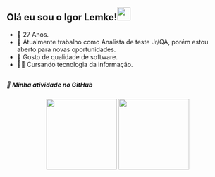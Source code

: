 ## Olá eu sou o Igor Lemke!<img src="https://raw.githubusercontent.com/kaueMarques/kaueMarques/master/hi.gif" width="30px">

- 🎂 27 Anos.
- 💼 Atualmente trabalho como Analista de teste Jr/QA, porém estou aberto para novas oportunidades.
- 💜 Gosto de qualidade de software.
- 👨‍🎓 Cursando tecnologia da informação.

##

<div>


##### 🤖 Minha atividade no GitHub
  <div style="display: inline_block;" align="center">
  <img height="160em" src="https://github-readme-stats.vercel.app/api?username=igorlemke&show_icons=true&theme=dark&include_all_commits=true&count_private=true&border_radius=22"/>
  <img height="160em" src="https://github-readme-stats.vercel.app/api/top-langs/?username=igorlemke&layout=compact&langs_count=7&theme=dark&border_radius=16"/>
</div>
